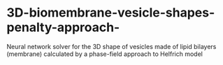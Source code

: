# 3D-biomembrane-vesicle-shapes-penalty-approach-
Neural network solver for the 3D shape of vesicles made of lipid bilayers (membrane) calculated by a phase-field approach to Helfrich model
